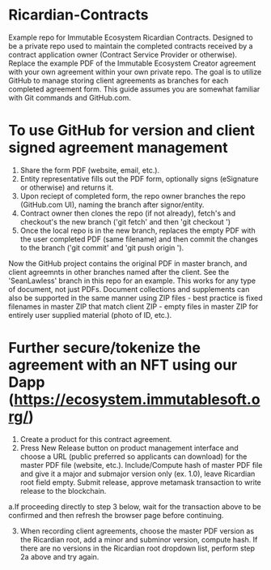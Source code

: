 # Ricardian-Contracts
Example repo for Immutable Ecosystem Ricardian Contracts. Designed to be a private repo used to maintain the completed contracts received by a contract application owner (Contract Service Provider or otherwise). Replace the example PDF of the Immutable Ecosystem Creator agreement with your own agreement within your own private repo. The goal is to utilize GitHub to manage storing client agreements as branches for each completed agreement form. This guide assumes you are somewhat familiar with Git commands and GitHub.com.

# To use GitHub for version and client signed agreement management
1. Share the form PDF (website, email, etc.).
2. Entity representative fills out the PDF form, optionally signs (eSignature or otherwise) and returns it.
3. Upon reciept of completed form, the repo owner branches the repo (GitHub.com UI), naming the branch after signor/entity.
4. Contract owner then clones the repo (if not already), fetch's and checkout's the new branch ('git fetch' and then 'git checkout <branchName>')
5. Once the local repo is in the new branch, replaces the empty PDF with the user completed PDF (same filename) and then commit the changes to the branch ('git commit' and 'git push origin <branchName>').

Now the GitHub project contains the original PDF in master branch, and client agreemnts in other branches named after the client. See the 'SeanLawless' branch in this repo for an example. This works for any type of document, not just PDFs. Document collections and supplements can also be supported in the same manner using ZIP files - best practice is fixed filenames in master ZIP that match client ZIP - empty files in master ZIP for entirely user supplied material (photo of ID, etc.).

# Further secure/tokenize the agreement with an NFT using our Dapp (https://ecosystem.immutablesoft.org/)
1. Create a product for this contract agreement.
2. Press New Release button on product management interface and choose a URL (public preferred so applicants can download) for the master PDF file (website, etc.). Include/Compute hash of master PDF file and give it a major and submajor version only (ex. 1.0), leave Ricardian root field empty. Submit release, approve metamask transaction to write release to the blockchain.

  a.If proceeding directly to step 3 below, wait for the transaction above to be confirmed and then refresh the browser page before continuing.

3. When recording client agreements, choose the master PDF version as the Ricardian root, add a minor and subminor version, compute hash. If there are no versions in the Ricardian root dropdown list, perform step 2a above and try again.
